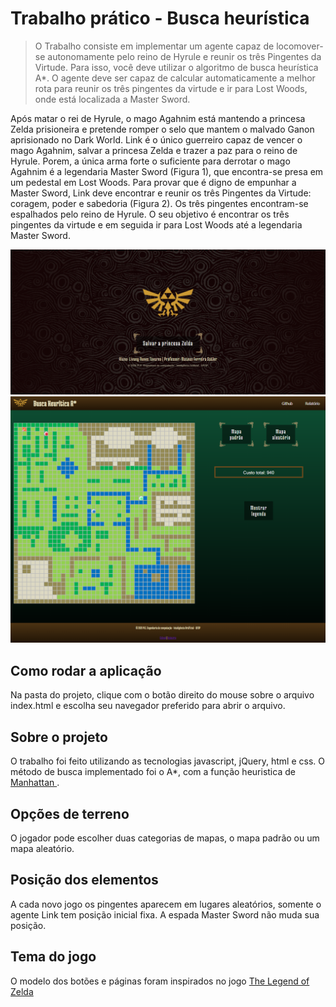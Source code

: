 # Trabalho prático - Busca heurística

> O Trabalho consiste em implementar um agente capaz de locomover-se
> autonomamente pelo reino de Hyrule e reunir os três Pingentes da Virtude. Para
> isso, você deve utilizar o algoritmo de busca heurística A\*.
> O agente deve ser capaz de calcular automaticamente a melhor rota para reunir os
> três pingentes da virtude e ir para Lost Woods, onde está localizada a Master
> Sword.

Após matar o rei de Hyrule, o mago Agahnim está mantendo a princesa Zelda
prisioneira e pretende romper o selo que mantem o malvado Ganon aprisionado no
Dark World.
Link é o único guerreiro capaz de vencer o mago Agahnim, salvar a princesa Zelda e
trazer a paz para o reino de Hyrule. Porem, a única arma forte o suficiente para
derrotar o mago Agahnim é a legendaria Master Sword (Figura 1), que encontra-se
presa em um pedestal em Lost Woods.
Para provar que é digno de empunhar a Master Sword, Link deve encontrar e reunir
os três Pingentes da Virtude: coragem, poder e sabedoria (Figura 2). Os três
pingentes encontram-se espalhados pelo reino de Hyrule.
O seu objetivo é encontrar os três pingentes da virtude e em seguida ir para Lost
Woods até a legendaria Master Sword.

![](./assets/img/pagina-inicial.png)
![](./assets/img/pagina-jogo.png)

## Como rodar a aplicação

Na pasta do projeto, clique com o botão direito do mouse sobre o arquivo index.html e escolha seu navegador preferido para abrir o arquivo.

## Sobre o projeto

O trabalho foi feito utilizando as tecnologias javascript, jQuery, html e css. O método de busca implementado foi o A\*, com a função heuristica de [Manhattan ](https://theory.stanford.edu/~amitp/GameProgramming/Heuristics.html).

## Opções de terreno

O jogador pode escolher duas categorias de mapas, o mapa padrão ou um mapa aleatório.

## Posição dos elementos

A cada novo jogo os pingentes aparecem em lugares aleatórios, somente o agente Link tem posição inicial fixa. A espada Master Sword não muda sua posição.

## Tema do jogo

O modelo dos botões e páginas foram inspirados no jogo [The Legend of Zelda](https://www.nintendo.pt/Jogos/Portal-Nintendo/Portal-The-Legend-of-Zelda/Portal-The-Legend-of-Zelda-627606.html)
